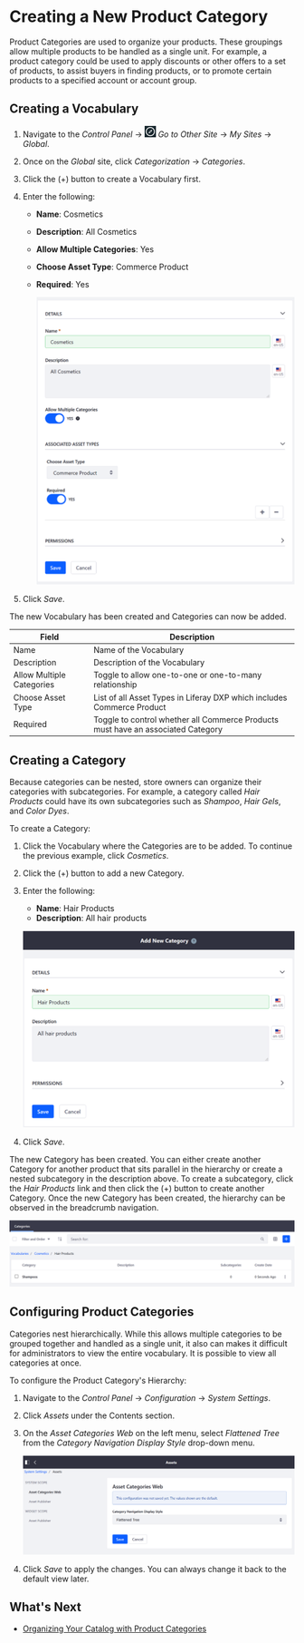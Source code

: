 # Creating a New Product Category

Product Categories are used to organize your products. These groupings allow multiple products to be handled as a single unit. For example, a product category could be used to apply discounts or other offers to a set of products, to assist buyers in finding products, or to promote certain products to a specified account or account group.

## Creating a Vocabulary

1. Navigate to the _Control Panel_ → ![Navigation Compass](../../../images/icon-compass.png) _Go to Other Site_ → _My Sites_ → _Global_.
1. Once on the _Global_ site, click _Categorization_ → _Categories_.
1. Click the (+) button to create a Vocabulary first.
1. Enter the following:
    * **Name**: Cosmetics
    * **Description**: All Cosmetics
    * **Allow Multiple Categories**: Yes
    * **Choose Asset Type**: Commerce Product
    * **Required**: Yes

        ![Creating a vocabulary](./creating-a-new-product-category/images/01.png)

1. Click _Save_.

The new Vocabulary has been created and Categories can now be added.

| Field | Description |
| --- | ---|
| Name | Name of the Vocabulary |
| Description | Description of the Vocabulary |
| Allow Multiple Categories | Toggle to allow one-to-one or one-to-many relationship |
| Choose Asset Type | List of all Asset Types in Liferay DXP which includes Commerce Product |
| Required | Toggle to control whether all Commerce Products must have an associated Category |

## Creating a Category

Because categories can be nested, store owners can organize their categories with subcategories. For example, a category called _Hair Products_ could have its own subcategories such as _Shampoo_, _Hair Gels_, and _Color Dyes_.

To create a Category:

1. Click the Vocabulary where the Categories are to be added. To continue the previous example, click _Cosmetics_.
1. Click the (+) button to add a new Category.
1. Enter the following:
    * **Name**: Hair Products
    * **Description**: All hair products

    ![Creating a category](./creating-a-new-product-category/images/02.png)

1. Click _Save_.

The new Category has been created. You can either create another Category for another product that sits parallel in the hierarchy or create a nested subcategory in the description above. To create a subcategory, click the _Hair Products_ link and then click the (+) button to create another Category. Once the new Category has been created, the hierarchy can be observed in the breadcrumb navigation.

![Subcategories](./creating-a-new-product-category/images/03.png)

## Configuring Product Categories

Categories nest hierarchically. While this allows multiple categories to be grouped together and handled as a single unit, it also can makes it difficult for administrators to view the entire vocabulary. It is possible to view all categories at once.

To configure the Product Category's Hierarchy:

1. Navigate to the _Control Panel_ → _Configuration_ → _System Settings_.
1. Click _Assets_ under the Contents section.
1. On the _Asset Categories Web_ on the left menu, select _Flattened Tree_ from the _Category Navigation Display Style_ drop-down menu.

    ![Asset Categories Web](./creating-a-new-product-category/images/04.png)

1. Click _Save_ to apply the changes. You can always change it back to the default view later.

## What's Next

* [Organizing Your Catalog with Product Categories](./organizing-your-catalog-with-product-categories.md)
